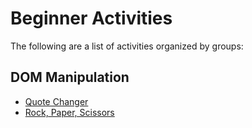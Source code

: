 # Beginner Activities

The following are a list of activities organized by groups:

## DOM Manipulation
- [Quote Changer](quote-changer)
- [Rock, Paper, Scissors](rock-paper-scissors)